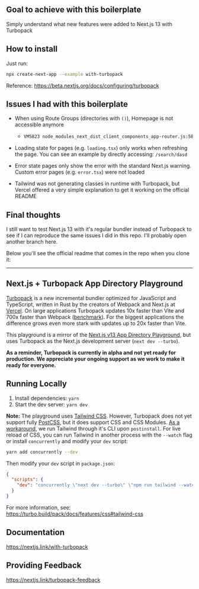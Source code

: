 ## Goal to achieve with this boilerplate

Simply understand what new features were added to Next.js 13 with Turbopack

## How to install

Just run:

```sh
npx create-next-app --example with-turbopack
```

Reference: https://beta.nextjs.org/docs/configuring/turbopack

## Issues I had with this boilerplate

- When using Route Groups (directories with `()`), Homepage is not accessible anymore

  - ```sh
    VM5823 node_modules_next_dist_client_components_app-router.js:585 Uncaught TypeError: flightRouterState is not iterable
    ```

- Loading state for pages (e.g. `loading.tsx`) only works when refreshing the page. You can see an example by directly accessing: `/search/dasd`
- Error state pages only show the error with the standard Next.js warning. Custom error pages (e.g. `error.tsx`) were not loaded
- Tailwind was not generating classes in runtime with Turbopack, but Vercel offered a very simple explanation to get it working on the official README

## Final thoughts

I still want to test Next.js 13 with it's regular bundler instead of Turbopack to see if I can reproduce the same issues I did in this repo. I'll probably open another branch here.

Below you'll see the official readme that comes in the repo when you clone it:

---

## Next.js + Turbopack App Directory Playground

[Turbopack](https://turbo.build/pack) is a new incremental bundler optimized for JavaScript and TypeScript, written in Rust by the creators of Webpack and Next.js at [Vercel](https://vercel.com). On large applications Turbopack updates 10x faster than Vite and 700x faster than Webpack ([benchmark](https://turbo.build/pack/docs/benchmarks)). For the biggest applications the difference grows even more stark with updates up to 20x faster than Vite.

This playground is a mirror of the [Next.js v13 App Directory Playground](https://github.com/vercel/app-playground), but uses Turbopack as the Next.js development server (`next dev --turbo`).

**As a reminder, Turbopack is currently in alpha and not yet ready for production. We appreciate your ongoing support as we work to make it ready for everyone.**

## Running Locally

1. Install dependencies: `yarn`
1. Start the dev server: `yarn dev`

**Note:** The playground uses [Tailwind CSS](https://tailwindcss.com). However, Turbopack does not yet support fully [PostCSS](https://turbo.build/pack/docs/features/css#postcss), but it does support CSS and CSS Modules. [As a workaround](https://turbo.build/pack/docs/features/css#tailwind-css), we run Tailwind through it's CLI upon `postinstall`. For live reload of CSS, you can run Tailwind in another process with the `--watch` flag or install `concurrently` and modify your `dev` script:

```bash
yarn add concurrently --dev
```

Then modify your `dev` script in `package.json`:

```json
{
  "scripts": {
    "dev": "concurrently \"next dev --turbo\" \"npm run tailwind --watch\""
  }
}
```

For more information, see: https://turbo.build/pack/docs/features/css#tailwind-css

## Documentation

https://nextjs.link/with-turbopack

## Providing Feedback

https://nextjs.link/turbopack-feedback
